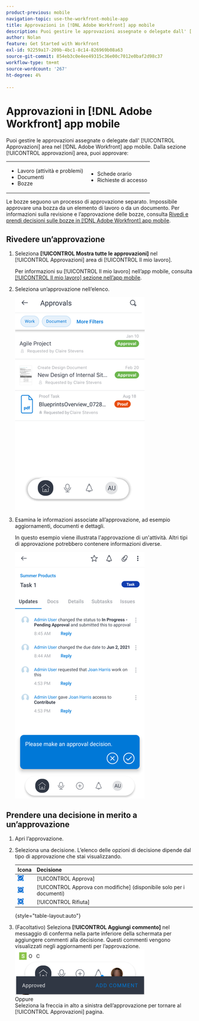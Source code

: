 ```yaml
---
product-previous: mobile
navigation-topic: use-the-workfront-mobile-app
title: Approvazioni in [!DNL Adobe Workfront] app mobile
description: Puoi gestire le approvazioni assegnate o delegate dall' [!UICONTROL Approvazioni] area nel [!DNL Adobe Workfront] app mobile.
author: Nolan
feature: Get Started with Workfront
exl-id: 92259a17-209b-4bc1-8c14-826969b08a63
source-git-commit: 854eb3c0e4ee49315c36e00c7012e0baf2d98c37
workflow-type: tm+mt
source-wordcount: '267'
ht-degree: 4%

---
```


# Approvazioni in [!DNL Adobe Workfront] app mobile

Puoi gestire le approvazioni assegnate o delegate dall&#39; [!UICONTROL Approvazioni] area nel [!DNL Adobe Workfront] app mobile. Dalla sezione [!UICONTROL approvazioni] area, puoi approvare:

<table style="table-layout:auto"> 
 <col> 
 <col> 
 <tbody> 
  <tr> 
   <td> 
    <ul> 
     <li>Lavoro (attività e problemi)</li> 
     <li>Documenti</li> 
     <li>Bozze </li> 
    </ul> </td> 
   <td> 
    <ul> 
     <li>Schede orario</li> 
     <li>Richieste di accesso</li> 
    </ul> </td> 
  </tr> 
 </tbody> 
</table>

Le bozze seguono un processo di approvazione separato. Impossibile approvare una bozza da un elemento di lavoro o da un documento. Per informazioni sulla revisione e l’approvazione delle bozze, consulta [Rivedi e prendi decisioni sulle bozze in [!DNL Adobe Workfront] app mobile](../../../workfront-basics/mobile-apps/using-the-workfront-mobile-app/work-with-proofs-in-mobile-app.md).

## Rivedere un’approvazione

1. Seleziona **[!UICONTROL Mostra tutte le approvazioni]** nel [!UICONTROL Approvazioni] area di [!UICONTROL Il mio lavoro].

   Per informazioni su [!UICONTROL Il mio lavoro] nell’app mobile, consulta [[!UICONTROL Il mio lavoro] sezione nell’app mobile](../../../workfront-basics/mobile-apps/using-the-workfront-mobile-app/my-work-section-mobile.md).

1. Seleziona un’approvazione nell’elenco.

   ![Elenco approvazioni nell’app mobile](assets/mobile-approvals-adobe-350x574.png)

1. Esamina le informazioni associate all’approvazione, ad esempio aggiornamenti, documenti e dettagli.

   In questo esempio viene illustrata l&#39;approvazione di un&#39;attività. Altri tipi di approvazione potrebbero contenere informazioni diverse.

   ![Approvazione attività di esempio](assets/mobile-taskapproval-350x664.png)

## Prendere una decisione in merito a un’approvazione

1. Apri l’approvazione.
1. Seleziona una decisione. L’elenco delle opzioni di decisione dipende dal tipo di approvazione che stai visualizzando.

   | Icona | Decisione |
   |---|---|
   | ![Approva bozza da attività](assets/mobile-approveprooffromtask.png) | [!UICONTROL Approva] |
   | ![Approva bozza con modifiche dall’attività](assets/mobile-approveproofwithcommentsfromtask.png) | [!UICONTROL Approva con modifiche] (disponibile solo per i documenti) |
   | ![Rifiuta bozza da attività](assets/mobile-rejectprooffromtask.png) | [!UICONTROL Rifiuta] |

   {style="table-layout:auto"}

1. (Facoltativo) Seleziona **[!UICONTROL Aggiungi commento]** nel messaggio di conferma nella parte inferiore della schermata per aggiungere commenti alla decisione. Questi commenti vengono visualizzati negli aggiornamenti per l’approvazione.\
   ![Aggiungi commento](assets/mobile-addcommenttoapproval-350x123.png)\
   Oppure\
   Seleziona la freccia in alto a sinistra dell’approvazione per tornare al [!UICONTROL Approvazioni] pagina.
